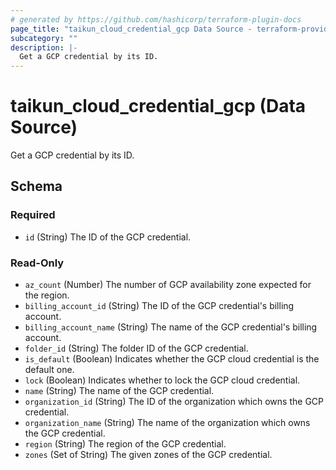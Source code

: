 ```yaml
---
# generated by https://github.com/hashicorp/terraform-plugin-docs
page_title: "taikun_cloud_credential_gcp Data Source - terraform-provider-taikun"
subcategory: ""
description: |-
  Get a GCP credential by its ID.
---
```


# taikun_cloud_credential_gcp (Data Source)

Get a GCP credential by its ID.



<!-- schema generated by tfplugindocs -->
## Schema

### Required

- `id` (String) The ID of the GCP credential.

### Read-Only

- `az_count` (Number) The number of GCP availability zone expected for the region.
- `billing_account_id` (String) The ID of the GCP credential's billing account.
- `billing_account_name` (String) The name of the GCP credential's billing account.
- `folder_id` (String) The folder ID of the GCP credential.
- `is_default` (Boolean) Indicates whether the GCP cloud credential is the default one.
- `lock` (Boolean) Indicates whether to lock the GCP cloud credential.
- `name` (String) The name of the GCP credential.
- `organization_id` (String) The ID of the organization which owns the GCP credential.
- `organization_name` (String) The name of the organization which owns the GCP credential.
- `region` (String) The region of the GCP credential.
- `zones` (Set of String) The given zones of the GCP credential.


